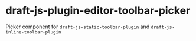 # draft-js-plugin-editor-toolbar-picker
Picker component for `draft-js-static-toolbar-plugin` and `draft-js-inline-toolbar-plugin`
